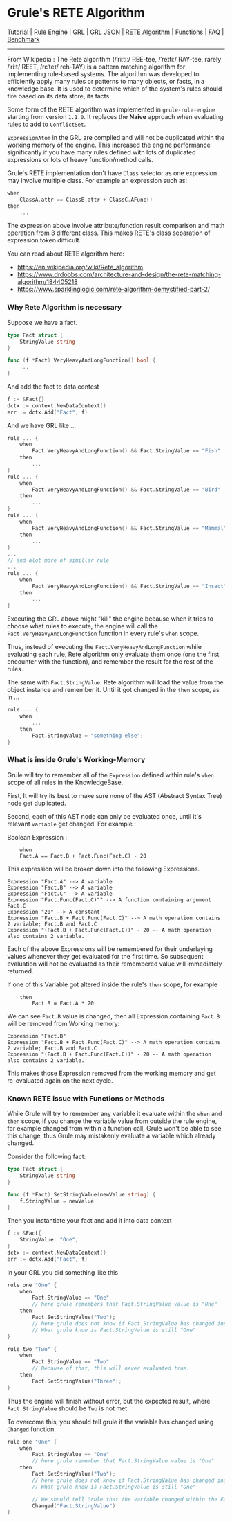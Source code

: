 # Grule's RETE Algorithm

[Tutorial](Tutorial_en.md) | [Rule Engine](RuleEngine_en.md) | [GRL](GRL_en.md) | [GRL JSON](GRL_JSON_en.md) | [RETE Algorithm](RETE_en.md) | [Functions](Function_en.md) | [FAQ](FAQ_en.md) | [Benchmark](Benchmarking_en.md)

---

From Wikipedia : The Rete algorithm (/ˈriːtiː/ REE-tee, /ˈreɪtiː/ RAY-tee, rarely /ˈriːt/ REET, /rɛˈteɪ/ reh-TAY) is a pattern matching algorithm for implementing rule-based systems. The algorithm was developed to efficiently apply many rules or patterns to many objects, or facts, in a knowledge base. It is used to determine which of the system's rules should fire based on its data store, its facts.

Some form of the RETE algorithm was implemented in `grule-rule-engine` starting from version `1.1.0`.
It replaces the __Naive__ approach when evaluating rules to add to `ConflictSet`.

`ExpressionAtom` in the GRL are compiled and will not be duplicated within the working memory of the engine.
This increased the engine performance significantly if you have many rules defined with lots of duplicated expressions
or lots of heavy function/method calls.

Grule's RETE implementation don't have `Class` selector as one expression may involve multiple class. For example an expression such as:

```.go
when
    ClassA.attr == ClassB.attr + ClassC.AFunc()
then
    ...
```

The expression above involve attribute/function result comparison and math operation from 3 different class. This makes
RETE's class separation of expression token difficult.

You can read about RETE algorithm here:

* https://en.wikipedia.org/wiki/Rete_algorithm
* https://www.drdobbs.com/architecture-and-design/the-rete-matching-algorithm/184405218
* https://www.sparklinglogic.com/rete-algorithm-demystified-part-2/ 

### Why Rete Algorithm is necessary

Suppose we have a fact.

```go
type Fact struct {
    StringValue string
}

func (f *Fact) VeryHeavyAndLongFunction() bool {
    ...
}
```

And add the fact to data contest

```go
f := &Fact{}
dctx := context.NewDataContext()
err := dctx.Add("Fact", f)
```

And we have GRL like ...

```go
rule ... {
    when
        Fact.VeryHeavyAndLongFunction() && Fact.StringValue == "Fish"
    then
        ...
}
rule ... {
    when
        Fact.VeryHeavyAndLongFunction() && Fact.StringValue == "Bird"
    then
        ...
}
rule ... {
    when
        Fact.VeryHeavyAndLongFunction() && Fact.StringValue == "Mammal"
    then
        ...
}
...
// and alot more of simillar rule
...
rule ... {
    when
        Fact.VeryHeavyAndLongFunction() && Fact.StringValue == "Insect"
    then
        ...
}
```

Executing the GRL above might "kill" the engine because when it tries to choose what rules to execute,
the engine will call the `Fact.VeryHeavyAndLongFunction` function in every rule's `when` scope.

Thus, instead of executing the `Fact.VeryHeavyAndLongFunction` while evaluating each
rule, Rete algorithm only evaluate them once (one the first encounter with the function), and remember the result
for the rest of the rules.

The same with `Fact.StringValue`. Rete algorithm will load the value from the object instance and
remember it. Until it got changed in the `then` scope, as in ...

```go
rule ... {
    when
        ...
    then
        Fact.StringValue = "something else";
}
```

### What is inside Grule's Working-Memory

Grule will try to remember all of the `Expression` defined within rule's `when` scope of all rules
in the KnowledgeBase.

First, It will try its best to make sure none of the AST (Abstract Syntax Tree) node get duplicated.

Second, each of this AST node can only be evaluated once, until it's relevant `variable` get changed. For example :

Boolean Expression :

```Shell
    when
    Fact.A == Fact.B + Fact.Func(Fact.C) - 20
```

This expression will be broken down into the following Expressions.

```Shell
Expression "Fact.A" --> A variable
Expression "Fact.B" --> A variable
Expression "Fact.C" --> A variable
Expression "Fact.Func(Fact.C)"" --> A function containing argument Fact.C
Expression "20" --> A constant
Expression "Fact.B + Fact.Func(Fact.C)" --> A math operation contains 2 variable; Fact.B and Fact.C
Expression "(Fact.B + Fact.Func(Fact.C))" - 20 -- A math operation also contains 2 variable.
```

Each of the above Expressions will be remembered for their underlaying values whenever
they get evaluated for the first time. So subsequent evaluation will not be evaluated
as their remembered value will immediately returned.

If one of this Variable got altered inside the rule's `then` scope, for example

```Shell
    then
        Fact.B = Fact.A * 20
```

We can see `Fact.B` value is changed, then all Expression containing `Fact.B` will
be removed from Working memory:

```Shell
Expression "Fact.B"
Expression "Fact.B + Fact.Func(Fact.C)" --> A math operation contains 2 variable; Fact.B and Fact.C
Expression "(Fact.B + Fact.Func(Fact.C))" - 20 -- A math operation also contains 2 variable. 
```

This makes those Expression removed from the working memory and get re-evaluated again on the next cycle.

### Known RETE issue with Functions or Methods

While Grule will try to remember any variable it evaluate within the `when` and `then` scope, if you change
the variable value from outside the rule engine, for example changed from within a function call,
Grule won't be able to see this change, thus Grule may mistakenly evaluate a variable which already changed.

Consider the following fact:

```go
type Fact struct {
    StringValue string
}

func (f *Fact) SetStringValue(newValue string) {
    f.StringValue = newValue
}
```

Then you instantiate your fact and add it into data context

```go
f := &Fact{
    StringValue: "One",
}
dctx := context.NewDataContext()
err := dctx.Add("Fact", f)
```

In your GRL you did something like this

```go
rule one "One" {
    when
        Fact.StringValue == "One"
        // here grule remembers that Fact.StringValue value is "One"
    then
        Fact.SetStringValue("Two");
        // here grule does not know if Fact.StringValue has changed inside the function.
        // What grule know is Fact.StringValue is still "One"
}

rule two "Two" {
    when
        Fact.StringValue == "Two"
        // Because of that, this will never evaluated true.
    then
        Fact.SetStringValue("Three");
}
```

Thus the engine will finish without error, but the expected result, where `Fact.StringValue` should be `Two`
is not met.

To overcome this, you should tell grule if the variable has changed using `Changed` function.

```go
rule one "One" {
    when 
        Fact.StringValue == "One"
        // here grule remember that Fact.StringValue value is "One"
    then
        Fact.SetStringValue("Two");
        // here grule does not know if Fact.StringValue has changed inside the function.
        // What grule know is Fact.StringValue is still "One"

        // We should tell Grule that the variable changed within the Fact
        Changed("Fact.StringValue")
}
```
